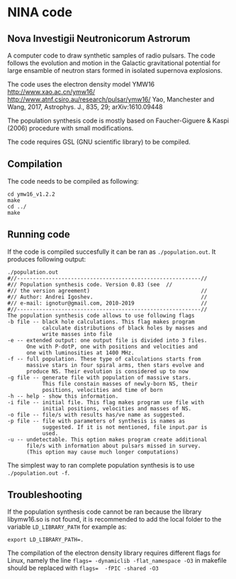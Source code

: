 NINA code
====

## Nova Investigii Neutronicorum Astrorum

A computer code to draw synthetic samples of radio pulsars. The code follows the evolution and motion in the Galactic gravitational potential for
 large ensamble of neutron stars formed 
in isolated supernova explosions.

The code uses the electron density model YMW16 http://www.xao.ac.cn/ymw16/ http://www.atnf.csiro.au/research/pulsar/ymw16/
Yao, Manchester and Wang, 2017, Astrophys. J., 835, 29; arXiv:1610.09448

The population synthesis code is mostly based on Faucher-Giguere & Kaspi (2006) procedure with small modifications.

The code requires GSL (GNU scientific library) to be compiled.

## Compilation

The code needs to be compiled as following:
```
cd ymw16_v1.2.2
make
cd ../
make
```

## Running code

If the code is compiled succesfully it can be ran as `./population.out`. It produces following output:
```
./population.out
#//----------------------------------------------------------//
#// Population synthesis code. Version 0.83 (see  //
#// the version agreement)                                   //
#// Author: Andrei Igoshev.                                  //
#// e-mail: ignotur@gmail.com, 2010-2019                     //
#//----------------------------------------------------------//
The population synthesis code allows to use following flags    
-b file -- black hole calculations. This flag makes program    
           calculate distributions of black holes by masses and
           write masses into file                              
-e -- extended output: one output file is divided into 3 files.
      One with P-dotP, one with positions and velocities and   
      one with luminosities at 1400 MHz.                       
-f -- full population. These type of calculations starts from  
      massive stars in four spiral arms, then stars evolve and 
      produce NS. Their evolution is considered up to now      
-g file -- generate file with population of massive stars.     
           This file constain masses of newly-born NS, their   
           positions, velocities and time of born              
-h -- help - show this information.                            
-i file -- initial file. This flag makes program use file with 
           initial positions, velocities and masses of NS.     
-o file -- file/s with results has/ve name as suggested.       
-p file -- file with parameters of synthesis is names as       
           suggested. If it is not mentioned, file input.par is
           used.                                               
-u -- undetectable. This option makes program create additional
      file/s with information about pulsars missed in survey.  
      (This option may cause much longer computations)   
```

The simplest way to ran complete population synthesis is to use `./population.out -f`.


## Troubleshooting

If the population synthesis code cannot be ran because the library libymw16.so is not found,
it is recommended to add the local folder to the variable `LD_LIBRARY_PATH` for example as:
```
export LD_LIBRARY_PATH=.
```

The compilation of the electron density library requires different flags for Linux, namely the
line `flags= -dynamiclib -flat_namespace -O3` in makefile should be replaced with `flags=  -fPIC -shared -O3`
 
